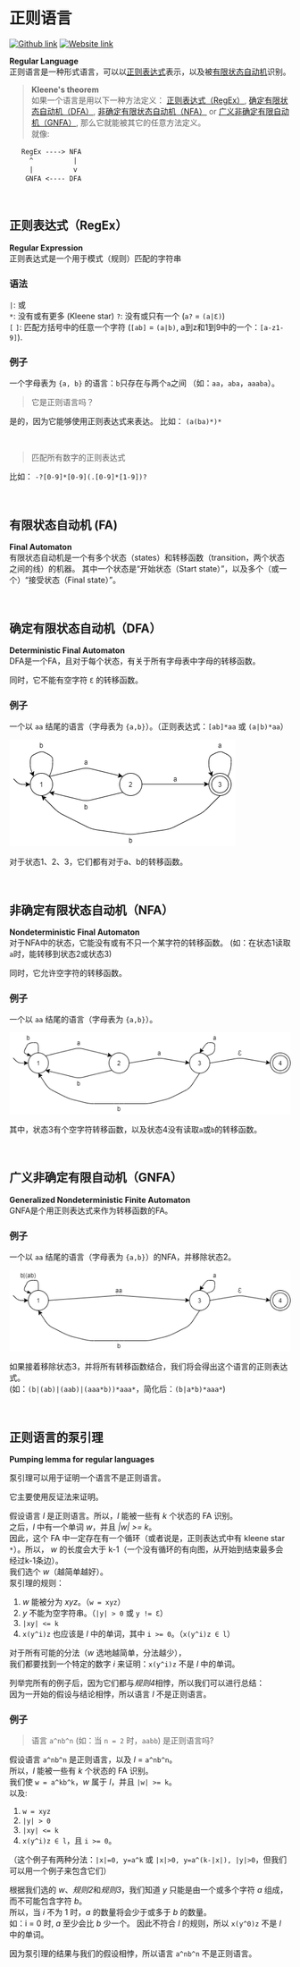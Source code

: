 # 正则语言
[![Github link](https://img.shields.io/badge/FaDrYL--blue?style=social&logo=Github&logoWidth=15)](https://github.com/FaDrYL)
[![Website link](https://img.shields.io/badge/FaDr-YL-blue?style=flat&color=009f9f)](https://www.fadryl.com/)

**Regular Language**  
正则语言是一种形式语言，可以以[正则表达式]()表示，以及被[有限状态自动机]()识别。

> **Kleene's theorem**  
> 如果一个语言是用以下一种方法定义：
> [正则表达式（RegEx）](#正则表达式（RegEx）), [确定有限状态自动机（DFA）](#确定有限状态自动机（DFA）), [非确定有限状态自动机（NFA）](#非确定有限状态自动机（NFA）) or [广义非确定有限自动机（GNFA）](#广义非确定有限自动机（GNFA）),
> 那么它就能被其它的任意方法定义。  
> 就像:
```
   RegEx ----> NFA   
     ^          |    
     |          v    
    GNFA <---- DFA   
```

<br/>

## 正则表达式（RegEx）
**Regular Expression**  
正则表达式是一个用于模式（规则）匹配的字符串

### 语法
`|`: 或  
`*`: 没有或有更多 (Kleene star)
`?`: 没有或只有一个 (`a?` = `(a|Ɛ)`)  
`[` `]`: 匹配方括号中的任意一个字符 (`[ab]` = `(a|b)`, a到z和1到9中的一个：`[a-z1-9]`).

### 例子
一个字母表为 `{a, b}` 的语言：`b`只存在与两个`a`之间 （如：`aa`，`aba`，`aaaba`）。
> 它是正则语言吗？

是的，因为它能够使用正则表达式来表达。 
比如： `(a(ba)*)*`

<br/>

> 匹配所有数字的正则表达式

比如： `-?[0-9]*[0-9](.[0-9]*[1-9])?`

<br/>

## 有限状态自动机 (FA)
**Final Automaton**  
有限状态自动机是一个有多个状态（states）和转移函数（transition，两个状态之间的线）的机器。
其中一个状态是“开始状态（Start state）”，以及多个（或一个）“接受状态（Final state）”。

<br/>

## 确定有限状态自动机（DFA）
**Deterministic Final Automaton**  
DFA是一个FA，且对于每个状态，有关于所有字母表中字母的转移函数。

同时，它不能有空字符 `Ɛ` 的转移函数。

### 例子
一个以 `aa` 结尾的语言（字母表为 `{a,b}`）。（正则表达式：`[ab]*aa` 或 `(a|b)*aa`）

![DFA的例子](../img/DFA_aa.png)

对于状态1、2、3，它们都有对于a、b的转移函数。

<br/>

## 非确定有限状态自动机（NFA）
**Nondeterministic Final Automaton**  
对于NFA中的状态，它能没有或有不只一个某字符的转移函数。
(如：在状态1读取`a`时，能转移到状态2或状态3)

同时，它允许空字符的转移函数。

### 例子
一个以 `aa` 结尾的语言（字母表为 `{a,b}`）。

![NFA的例子](../img/NFA_aa.png)

其中，状态3有个空字符转移函数，以及状态4没有读取`a`或`b`的转移函数。

<br/>

## 广义非确定有限自动机（GNFA）
**Generalized Nondeterministic Finite Automaton**  
GNFA是个用正则表达式来作为转移函数的FA。

### 例子
一个以 `aa` 结尾的语言（字母表为 `{a,b}`）的NFA，并移除状态2。

![GNFA的例子](../img/GNFA_aa.png)

如果接着移除状态3，并将所有转移函数结合，我们将会得出这个语言的正则表达式。  
(如：`(b|(ab)|(aab)|(aaa*b))*aaa*`，简化后：`(b|a*b)*aaa*`)

<br/>

## 正则语言的泵引理
**Pumping lemma for regular languages**  

泵引理可以用于证明一个语言不是正则语言。

它主要使用反证法来证明。

假设语言 *l* 是正则语言。所以，*l* 能被一些有 *k* 个状态的 FA 识别。  
之后，*l* 中有一个单词 *w*，并且 *|w| >= k*。  
因此，这个 FA 中一定存在有一个循环（或者说是，正则表达式中有 kleene star `*`）。所以， *w* 的长度会大于 k-1（一个没有循环的有向图，从开始到结束最多会经过k-1条边）。  
我们选个 *w*（越简单越好）。  
泵引理的规则：  
1. *w* 能被分为 *xyz*。（`w = xyz`）
2. *y* 不能为空字符串。（`|y| > 0` 或 `y != Ɛ`）
3. `|xy| <= k` 
4. `x(y^i)z` 也应该是 *l* 中的单词，其中 `i >= 0`。（`x(y^i)z ∈ l`）

对于所有可能的分法（*w* 选地越简单，分法越少），  
我们都要找到一个特定的数字 *i* 来证明：`x(y^i)z` 不是 *l* 中的单词。

列举完所有的例子后，因为它们都与*规则4*相悖，所以我们可以进行总结：  
因为一开始的假设与结论相悖，所以语言 *l* 不是正则语言。

### 例子
> 语言 `a^nb^n` (如：当 `n = 2` 时，`aabb`) 是正则语言吗?

假设语言 `a^nb^n` 是正则语言，以及 *l* = `a^nb^n`。  
所以，*l* 能被一些有 *k* 个状态的 FA 识别。  
我们使 `w = a^kb^k`，*w* 属于 *l*，并且 `|w| >= k`。  
以及:  
1. `w = xyz`
2. `|y| > 0`
3. `|xy| <= k`  
4. `x(y^i)z ∈ l`，且 `i >= 0`。  

（这个例子有两种分法：`|x|=0, y=a^k` 或 `|x|>0, y=a^(k-|x|), |y|>0`，但我们可以用一个例子来包含它们） 
 
根据我们选的 *w*、*规则2*和*规则3*，我们知道 *y* 只能是由一个或多个字符 *a* 组成， 而不可能包含字符 *b*。  
所以，当 *i* 不为 1 时，*a* 的数量将会少于或多于 *b* 的数量。  
如：i = 0 时, *a* 至少会比 *b* 少一个。 
因此不符合 *l* 的规则，所以 `x(y^0)z` 不是 *l* 中的单词。  

因为泵引理的结果与我们的假设相悖，所以语言 `a^nb^n` 不是正则语言。


